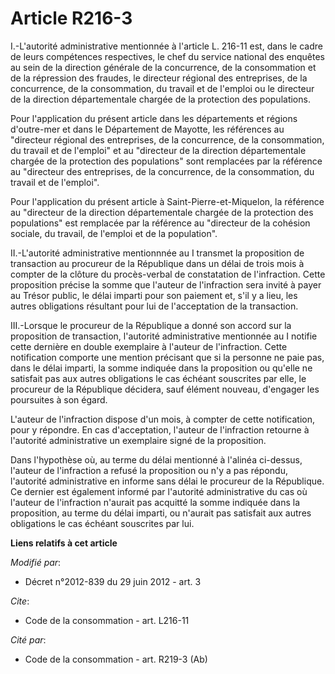 # Article R216-3

I.-L'autorité administrative mentionnée à l'article L. 216-11 est, dans le cadre de leurs compétences respectives, le chef du
service national des enquêtes au sein de la direction générale de la concurrence, de la consommation et de la répression des
fraudes, le directeur régional des entreprises, de la concurrence, de la consommation, du travail et de l'emploi ou le
directeur de la direction départementale chargée de la protection des populations. 

Pour l'application du présent article dans les départements et régions d'outre-mer et dans le Département de Mayotte, les
références au "directeur régional des entreprises, de la concurrence, de la consommation, du travail et de l'emploi" et au
"directeur de la direction départementale chargée de la protection des populations" sont remplacées par la référence au
"directeur des entreprises, de la concurrence, de la consommation, du travail et de l'emploi".

Pour l'application du présent article à Saint-Pierre-et-Miquelon, la référence au "directeur de la direction départementale
chargée de la protection des populations" est remplacée par la référence au "directeur de la cohésion sociale, du travail, de
l'emploi et de la population". 

II.-L'autorité administrative mentionnnée au I transmet la proposition de transaction au procureur de la République dans un
délai de trois mois à compter de la clôture du procès-verbal de constatation de l'infraction. Cette proposition précise la
somme que l'auteur de l'infraction sera invité à payer au Trésor public, le délai imparti pour son paiement et, s'il y a
lieu, les autres obligations résultant pour lui de l'acceptation de la transaction. 

III.-Lorsque le procureur de la République a donné son accord sur la proposition de transaction, l'autorité administrative
mentionnée au I notifie cette dernière en double exemplaire à l'auteur de l'infraction. Cette notification comporte une
mention précisant que si la personne ne paie pas, dans le délai imparti, la somme indiquée dans la proposition ou qu'elle ne
satisfait pas aux autres obligations le cas échéant souscrites par elle, le procureur de la République décidera, sauf élément
nouveau, d'engager les poursuites à son égard.

L'auteur de l'infraction dispose d'un mois, à compter de cette notification, pour y répondre. En cas d'acceptation, l'auteur
de l'infraction retourne à l'autorité administrative un exemplaire signé de la proposition. 

Dans l'hypothèse où, au terme du délai mentionné à l'alinéa ci-dessus, l'auteur de l'infraction a refusé la proposition ou
n'y a pas répondu, l'autorité administrative en informe sans délai le procureur de la République. Ce dernier est également
informé par l'autorité administrative du cas où l'auteur de l'infraction n'aurait pas acquitté la somme indiquée dans la
proposition, au terme du délai imparti, ou n'aurait pas satisfait aux autres obligations le cas échéant souscrites par lui.

**Liens relatifs à cet article**

_Modifié par_:

  - Décret n°2012-839 du 29 juin 2012 - art. 3

_Cite_:

  - Code de la consommation - art. L216-11

_Cité par_:

  - Code de la consommation - art. R219-3 (Ab)
